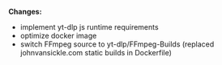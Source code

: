 **Changes:**

- implement yt-dlp js runtime requirements
- optimize docker image
- switch FFmpeg source to yt-dlp/FFmpeg-Builds (replaced johnvansickle.com static builds in Dockerfile)
